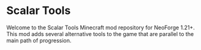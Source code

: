 Scalar Tools
=======
Welcome to the Scalar Tools Minecraft mod repository for NeoForge 1.21+.
This mod adds several alternative tools to the game that are parallel to the main path of progression.
